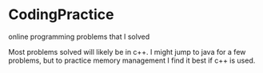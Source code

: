 # CodingPractice
online programming problems that I solved 

Most problems solved will likely be in c++. I might jump to java for a few problems, but to practice memory management I find it best if c++ is used.
